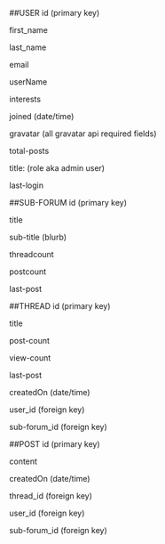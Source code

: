 ##USER
 id (primary key)
 
 first_name
 
 last_name
 
 email
 
 userName
 
 interests
 
 joined (date/time)
 
 gravatar (all gravatar api required fields)
 
 total-posts
 
 title: (role aka admin user)
 
 last-login

##SUB-FORUM
 id (primary key)
 
 title
 
 sub-title (blurb)
 
 threadcount
 
 postcount
 
 last-post


##THREAD
 id (primary key)
 
 title
 
 post-count
 
 view-count
 
 last-post
 
 createdOn (date/time)
 
 user_id (foreign key)
 
 sub-forum_id (foreign key)

##POST
 id (primary key)
 
 content
 
 createdOn (date/time)
 
 thread_id (foreign key)
 
 user_id (foreign key)
 
 sub-forum_id (foreign key)

